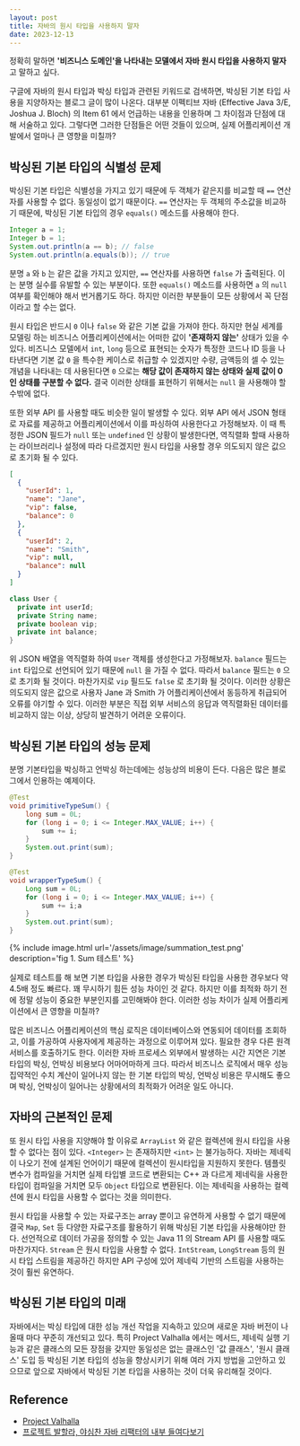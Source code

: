 ```yaml
---
layout: post
title: 자바의 원시 타입을 사용하지 말자
date: 2023-12-13
---
```


정확히 말하면 **'비즈니스 도메인'을 나타내는 모델에서 자바 원시 타입을 사용하지 말자**고 말하고 싶다.

구글에 자바의 원시 타입과 박싱 타입과 관련된 키워드로 검색하면, 박싱된 기본 타입 사용을 지양하자는 블로그 글이 많이 나온다. 대부분 이펙티브 자바 (Effective Java 3/E, Joshua J. Bloch) 의 Item 61 에서 언급하는 내용을 인용하며 그 차이점과 단점에 대해 서술하고 있다. 그렇다면 그러한 단점들은 어떤 것들이 있으며, 실제 어플리케이션 개발에서 얼마나 큰 영향을 미칠까?

## 박싱된 기본 타입의 식별성 문제

박싱된 기본 타입은 식별성을 가지고 있기 때문에 두 객체가 같은지를 비교할 때 `==` 연산자를 사용할 수 없다. 동일성이 없기 때문이다. `==` 연산자는 두 객체의 주소값을 비교하기 때문에, 박싱된 기본 타입의 경우 `equals()` 메소드를 사용해야 한다.

```java
Integer a = 1;
Integer b = 1;
System.out.println(a == b); // false
System.out.println(a.equals(b)); // true
```

분명 `a` 와 `b` 는 같은 값을 가지고 있지만, `==` 연산자를 사용하면 `false` 가 출력된다. 이는 분명 실수를 유발할 수 있는 부분이다. 또한 `equals()` 메소드를 사용하면 `a` 의 `null` 여부를 확인해야 해서 번거롭기도 하다. 하지만 이러한 부분들이 모든 상황에서 꼭 단점이라고 할 수는 없다.

원시 타입은 반드시 `0` 이나 `false` 와 같은 기본 값을 가져야 한다. 하지만 현실 세계를 모델링 하는 비즈니스 어플리케이션에서는 어떠한 값이 **'존재하지 않는'** 상태가 있을 수 있다. 비즈니스 모델에서 `int`, `long` 등으로 표현되는 숫자가 특정한 코드나 ID 등을 나타낸다면 기본 값 `0` 을 특수한 케이스로 취급할 수 있겠지만 수량, 금액등의 셀 수 있는 개념을 나타내는 데 사용된다면 `0` 으로는 **해당 값이 존재하지 않는 상태와 실제 값이 0 인 상태를 구분할 수 없다.** 결국 이러한 상태를 표현하기 위해서는 `null` 을 사용해야 할 수밖에 없다.

또한 외부 API 를 사용할 때도 비슷한 일이 발생할 수 있다. 외부 API 에서 JSON 형태로 자료를 제공하고 어플리케이션에서 이를 파싱하여 사용한다고 가정해보자. 이 때 특정한 JSON 필드가 `null` 또는 `undefined` 인 상황이 발생한다면, 역직렬화 할때 사용하는 라이브러리나 설정에 따라 다르겠지만 원시 타입을 사용할 경우 의도되지 않은 값으로 초기화 될 수 있다.

```json
[
  {
    "userId": 1,
    "name": "Jane",
    "vip": false,
    "balance": 0
  },
  {
    "userId": 2,
    "name": "Smith",
    "vip": null,
    "balance": null
  }
]
```

```java
class User {
  private int userId;
  private String name;
  private boolean vip;
  private int balance;
}
```

위 JSON 배열을 역직렬화 하여 `User` 객체를 생성한다고 가정해보자. `balance` 필드는 `int` 타입으로 선언되어 있기 때문에 `null` 을 가질 수 없다. 따라서 `balance` 필드는 `0` 으로 초기화 될 것이다. 마찬가지로 `vip` 필드도 `false` 로 초기화 될 것이다. 이러한 상황은 의도되지 않은 값으로 사용자 Jane 과 Smith 가 어플리케이션에서 동등하게 취급되어 오류를 야기할 수 있다. 이러한 부분은 직접 외부 서비스의 응답과 역직렬화된 데이터를 비교하지 않는 이상, 상당히 발견하기 어려운 오류이다.


## 박싱된 기본 타입의 성능 문제

분명 기본타입을 박싱하고 언박싱 하는데에는 성능상의 비용이 든다. 다음은 많은 블로그에서 인용하는 예제이다.

```java
@Test
void primitiveTypeSum() {
    long sum = 0L;
    for (long i = 0; i <= Integer.MAX_VALUE; i++) {
        sum += i;
    }
    System.out.print(sum);
}

@Test
void wrapperTypeSum() {
    Long sum = 0L;
    for (long i = 0; i <= Integer.MAX_VALUE; i++) {
        sum += i;a
    }
    System.out.print(sum);
}
```

{% include image.html url='/assets/image/summation_test.png' description='fig 1. Sum 테스트' %}

실제로 테스트를 해 보면 기본 타입을 사용한 경우가 박싱된 타입을 사용한 경우보다 약 4.5배 정도 빠르다. 꽤 무시하기 힘든 성능 차이인 것 같다. 하지만 이를 최적화 하기 전에 정말 성능이 중요한 부분인지를 고민해봐야 한다. 이러한 성능 차이가 실제 어플리케이션에서 큰 영향을 미칠까?

많은 비즈니스 어플리케이션의 핵심 로직은 데이터베이스와 연동되어 데이터를 조회하고, 이를 가공하여 사용자에게 제공하는 과정으로 이루어져 있다. 필요한 경우 다른 원격 서비스를 호출하기도 한다. 이러한 자바 프로세스 외부에서 발생하는 시간 지연은 기본 타입의 박싱, 언박싱 비용보다 어마어마하게 크다. 따라서 비즈니스 로직에서 매우 성능 집약적인 수치 계산이 일어나지 않는 한 기본 타입의 박싱, 언박싱 비용은 무시해도 좋으며 박싱, 언박싱이 일어나는 상황에서의 최적화가 어려운 일도 아니다.

## 자바의 근본적인 문제

또 원시 타입 사용을 지양해야 할 이유로 `ArrayList` 와 같은 컬렉션에 원시 타입을 사용할 수 없다는 점이 있다. `<Integer>` 는 존재하지만 `<int>` 는 불가능하다. 자바는 제네릭이 나오기 전에 설계된 언어이기 때문에 컬렉션이 원시타입을 지원하지 못한다. 템플릿 변수가 컴파일을 거치면 실제 타입별 코드로 변환되는 C++ 과 다르게 제네릭을 사용한 타입이 컴파일을 거치면 모두 `Object` 타입으로 변환된다. 이는 제네릭을 사용하는 컬렉션에 원시 타입을 사용할 수 없다는 것을 의미한다.

원시 타입을 사용할 수 있는 자료구조는 array 뿐이고 유연하게 사용할 수 없기 때문에 결국 `Map`, `Set` 등 다양한 자료구조를 활용하기 위해 박싱된 기본 타입을 사용해야만 한다. 선언적으로 데이터 가공을 정의할 수 있는 Java 11 의 Stream API 를 사용할 때도 마찬가지다. `Stream` 은 원시 타입을 사용할 수 없다. `IntStream`, `LongStream` 등의 원시 타입 스트림을 제공하긴 하지만 API 구성에 있어 제네릭 기반의 스트림을 사용하는 것이 훨씬 유연하다.


## 박싱된 기본 타입의 미래

자바에서는 박싱 타입에 대한 성능 개선 작업을 지속하고 있으며 새로운 자바 버전이 나올때 마다 꾸준히 개선되고 있다. 특히 Project Valhalla 에서는 메서드, 제네릭 실행 기능과 같은 클래스의 모든 장점을 갖지만 동일성은 없는 클래스인 '값 클래스', '원시 클래스' 도입 등 박싱된 기본 타입의 성능을 향상시키기 위해 여러 가지 방법을 고안하고 있으므로 앞으로 자바에서 박싱된 기본 타입을 사용하는 것이 더욱 유리해질 것이다.


## Reference

* [Project Valhalla](https://openjdk.org/projects/valhalla)
* [프로젝트 발할라, 야심찬 자바 리팩터의 내부 들여다보기](https://www.itworld.co.kr/news/278617)